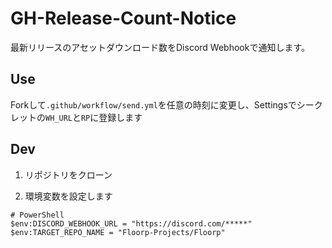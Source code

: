 # GH-Release-Count-Notice

最新リリースのアセットダウンロード数をDiscord Webhookで通知します。

## Use

Forkして`.github/workflow/send.yml`を任意の時刻に変更し、Settingsでシークレットの`WH_URL`と`RP`に登録します

##  Dev

1. リポジトリをクローン

2. 環境変数を設定します

```shell
# PowerShell
$env:DISCORD_WEBHOOK_URL = "https://discord.com/*****"
$env:TARGET_REPO_NAME = "Floorp-Projects/Floorp"
```
